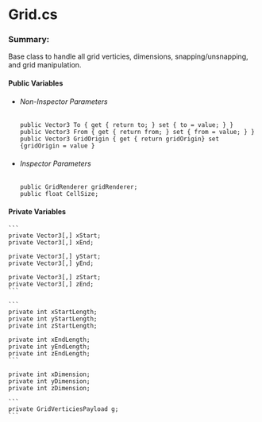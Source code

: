 # Grid.cs #

### Summary: ### 

Base class to handle all grid verticies, dimensions, snapping/unsnapping, and grid manipulation. 

#### Public Variables ####

  * ###### Non-Inspector Parameters ######
  
    ```
    public Vector3 To { get { return to; } set { to = value; } }
    public Vector3 From { get { return from; } set { from = value; } }
    public Vector3 GridOrigin { get { return gridOrigin} set {gridOrigin = value }
    ```

 * ###### Inspector Parameters ######

    ```
    public GridRenderer gridRenderer;
    public float CellSize;
    ```
    
#### Private Variables ####

    
    ```
    private Vector3[,] xStart;
    private Vector3[,] xEnd;

    private Vector3[,] yStart;
    private Vector3[,] yEnd;

    private Vector3[,] zStart;
    private Vector3[,] zEnd;
    ```

    ```
    private int xStartLength;
    private int yStartLength;
    private int zStartLength;

    private int xEndLength;
    private int yEndLength;
    private int zEndLength;
    ```

    private int xDimension;
    private int yDimension;
    private int zDimension;
    
    ```
    private GridVerticiesPayload g;
    ```
